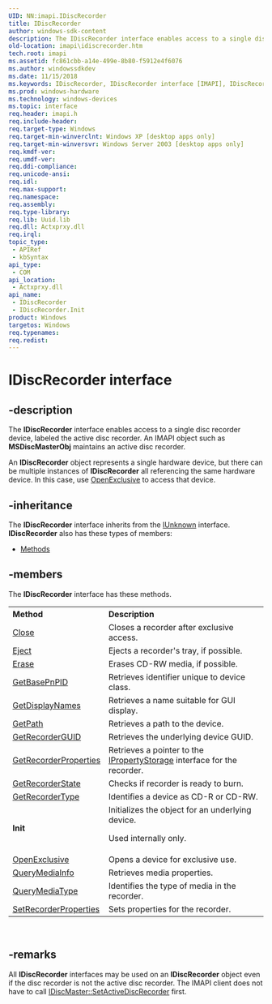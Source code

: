 ```yaml
---
UID: NN:imapi.IDiscRecorder
title: IDiscRecorder
author: windows-sdk-content
description: The IDiscRecorder interface enables access to a single disc recorder device, labeled the active disc recorder. An IMAPI object such as MSDiscMasterObj maintains an active disc recorder.
old-location: imapi\idiscrecorder.htm
tech.root: imapi
ms.assetid: fc861cbb-a14e-499e-8b80-f5912e4f6076
ms.author: windowssdkdev
ms.date: 11/15/2018
ms.keywords: IDiscRecorder, IDiscRecorder interface [IMAPI], IDiscRecorder interface [IMAPI],described, _win32_idiscrecorder, base.idiscrecorder, imapi.idiscrecorder, imapi/IDiscRecorder
ms.prod: windows-hardware
ms.technology: windows-devices
ms.topic: interface
req.header: imapi.h
req.include-header: 
req.target-type: Windows
req.target-min-winverclnt: Windows XP [desktop apps only]
req.target-min-winversvr: Windows Server 2003 [desktop apps only]
req.kmdf-ver: 
req.umdf-ver: 
req.ddi-compliance: 
req.unicode-ansi: 
req.idl: 
req.max-support: 
req.namespace: 
req.assembly: 
req.type-library: 
req.lib: Uuid.lib
req.dll: Actxprxy.dll
req.irql: 
topic_type:
 - APIRef
 - kbSyntax
api_type:
 - COM
api_location:
 - Actxprxy.dll
api_name:
 - IDiscRecorder
 - IDiscRecorder.Init
product: Windows
targetos: Windows
req.typenames: 
req.redist: 
---
```


# IDiscRecorder interface


## -description


The 
<b>IDiscRecorder</b> interface enables access to a single disc recorder device, labeled the active disc recorder. An IMAPI object such as <b>MSDiscMasterObj</b> maintains an active disc recorder.

An 
<b>IDiscRecorder</b> object represents a single hardware device, but there can be multiple instances of 
<b>IDiscRecorder</b> all referencing the same hardware device. In this case, use 
<a href="https://msdn.microsoft.com/e704baf0-d403-4cf7-aa32-16677d9a8694">OpenExclusive</a> to access that device.


## -inheritance

The <b xmlns:loc="http://microsoft.com/wdcml/l10n">IDiscRecorder</b> interface inherits from the <a href="https://msdn.microsoft.com/33f1d79a-33fc-4ce5-a372-e08bda378332">IUnknown</a> interface. <b>IDiscRecorder</b> also has these types of members:
<ul>
<li><a href="https://docs.microsoft.com/">Methods</a></li>
</ul>

## -members

The <b>IDiscRecorder</b> interface has these methods.
<table class="members" id="memberListMethods">
<tr>
<th align="left" width="37%">Method</th>
<th align="left" width="63%">Description</th>
</tr>
<tr data="declared;">
<td align="left" width="37%">
<a href="https://msdn.microsoft.com/39af9413-6068-4165-8a26-509389a6d1f2">Close</a>
</td>
<td align="left" width="63%">
Closes a recorder after exclusive access.

</td>
</tr>
<tr data="declared;">
<td align="left" width="37%">
<a href="https://msdn.microsoft.com/29a40f49-1567-4198-b682-a0e314858baf">Eject</a>
</td>
<td align="left" width="63%">
Ejects a recorder's tray, if possible.

</td>
</tr>
<tr data="declared;">
<td align="left" width="37%">
<a href="https://msdn.microsoft.com/61a9cada-a9f4-462d-ab73-a9319308ff01">Erase</a>
</td>
<td align="left" width="63%">
Erases CD-RW media, if possible.

</td>
</tr>
<tr data="declared;">
<td align="left" width="37%">
<a href="https://msdn.microsoft.com/02ca36dd-bd76-41b8-90ce-6c026152cdbe">GetBasePnPID</a>
</td>
<td align="left" width="63%">
Retrieves identifier unique to device class.

</td>
</tr>
<tr data="declared;">
<td align="left" width="37%">
<a href="https://msdn.microsoft.com/0f20cae4-3f9c-49bb-9b82-13351b889a31">GetDisplayNames</a>
</td>
<td align="left" width="63%">
Retrieves a name suitable for GUI display.

</td>
</tr>
<tr data="declared;">
<td align="left" width="37%">
<a href="https://msdn.microsoft.com/bceb7302-e5e6-4ee5-9adb-1736ab62e819">GetPath</a>
</td>
<td align="left" width="63%">
Retrieves a path to the device.

</td>
</tr>
<tr data="declared;">
<td align="left" width="37%">
<a href="https://msdn.microsoft.com/9d13d352-bc48-43c7-9800-12855d754435">GetRecorderGUID</a>
</td>
<td align="left" width="63%">
Retrieves the underlying device GUID.

</td>
</tr>
<tr data="declared;">
<td align="left" width="37%">
<a href="https://msdn.microsoft.com/24d46cbc-56fd-4c9f-933c-0207dea5ada5">GetRecorderProperties</a>
</td>
<td align="left" width="63%">
Retrieves a pointer to the 
<a href="https://msdn.microsoft.com/c021f695-db54-4861-9f30-35a81d2dccd5">IPropertyStorage</a> interface for the recorder.

</td>
</tr>
<tr data="declared;">
<td align="left" width="37%">
<a href="https://msdn.microsoft.com/7fa57f8b-33c4-475c-958c-1e2c4973e23a">GetRecorderState</a>
</td>
<td align="left" width="63%">
Checks if recorder is ready to burn.

</td>
</tr>
<tr data="declared;">
<td align="left" width="37%">
<a href="https://msdn.microsoft.com/287516b5-5d27-4277-8bc4-e2409b2a8cd7">GetRecorderType</a>
</td>
<td align="left" width="63%">
Identifies a device as CD-R or CD-RW.

</td>
</tr>
<tr data="declared;">
<td align="left" width="37%"><b>Init</b></td>
<td align="left" width="63%">
Initializes the object for an underlying device. 




Used internally only.

</td>
</tr>
<tr data="declared;">
<td align="left" width="37%">
<a href="https://msdn.microsoft.com/e704baf0-d403-4cf7-aa32-16677d9a8694">OpenExclusive</a>
</td>
<td align="left" width="63%">
Opens a device for exclusive use.

</td>
</tr>
<tr data="declared;">
<td align="left" width="37%">
<a href="https://msdn.microsoft.com/5e97d5e5-1a10-4ef2-b083-427d4070283f">QueryMediaInfo</a>
</td>
<td align="left" width="63%">
Retrieves media properties.

</td>
</tr>
<tr data="declared;">
<td align="left" width="37%">
<a href="https://msdn.microsoft.com/40f9376d-5702-4dfb-a69b-0ca4fcfc8d8e">QueryMediaType</a>
</td>
<td align="left" width="63%">
Identifies the type of media in the recorder.

</td>
</tr>
<tr data="declared;">
<td align="left" width="37%">
<a href="https://msdn.microsoft.com/8da0add7-6a9d-46f4-b34c-7ea9aa0b7d3a">SetRecorderProperties</a>
</td>
<td align="left" width="63%">
Sets properties for the recorder.

</td>
</tr>
</table> 


## -remarks



All 
<b>IDiscRecorder</b> interfaces may be used on an 
<b>IDiscRecorder</b> object even if the disc recorder is not the active disc recorder. The IMAPI client does not have to call 
<a href="https://msdn.microsoft.com/5f2e9135-d251-4702-b5d1-51d9b445a4f5">IDiscMaster::SetActiveDiscRecorder</a> first.



